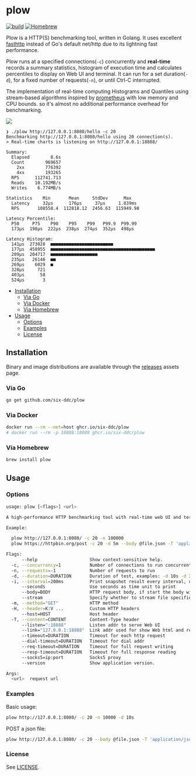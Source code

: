 # plow <!-- omit in toc -->

[![build](https://github.com/six-ddc/plow/actions/workflows/release.yml/badge.svg)](https://github.com/six-ddc/plow/actions/workflows/release.yml)
[![Homebrew](https://img.shields.io/badge/dynamic/json.svg?url=https://formulae.brew.sh/api/formula/plow.json&query=$.versions.stable&label=homebrew)](https://formulae.brew.sh/formula/plow)

Plow is a HTTP(S) benchmarking tool, written in Golang. It uses excellent [fasthttp](https://github.com/valyala/fasthttp#http-client-comparison-with-nethttp) instead of Go's default net/http due to its lightning fast performance.

Plow runs at a specified connections(`-c`) concurrently and **real-time** records a summary statistics, histogram of execution time and calculates percentiles to display on Web UI and terminal. It can run for a set duration(`-d`), for a fixed number of requests(`-n`), or until Ctrl-C interrupted.

The implementation of real-time computing Histograms and Quantiles using stream-based algorithms inspired by [prometheus](https://github.com/prometheus/client_golang) with low memory and CPU bounds. so it's almost no additional performance overhead for benchmarking.

![](https://github.com/six-ddc/plow/blob/main/demo.gif?raw=true)

```text
❯ ./plow http://127.0.0.1:8080/hello -c 20
Benchmarking http://127.0.0.1:8080/hello using 20 connection(s).
> Real-time charts is listening on http://127.0.0.1:18888/

Summary:
  Elapsed        8.6s
  Count        969657
    2xx        776392
    4xx        193265
  RPS      112741.713
  Reads    10.192MB/s
  Writes    6.774MB/s

Statistics    Min       Mean     StdDev      Max
  Latency     32µs      176µs     37µs     1.839ms
  RPS       108558.4  112818.12  2456.63  115949.98

Latency Percentile:
  P50     P75    P90    P95    P99   P99.9  P99.99
  173µs  198µs  222µs  238µs  274µs  352µs  498µs

Latency Histogram:
  141µs  273028  ■■■■■■■■■■■■■■■■■■■■■■■■
  177µs  458955  ■■■■■■■■■■■■■■■■■■■■■■■■■■■■■■■■■■■■■■■■
  209µs  204717  ■■■■■■■■■■■■■■■■■■
  235µs   26146  ■■
  269µs    6029  ■
  320µs     721
  403µs      58
  524µs       3
```

- [Installation](#installation)
  - [Via Go](#via-go)
  - [Via Docker](#via-docker)
  - [Via Homebrew](#via-homebrew)
- [Usage](#usage)
  - [Options](#options)
  - [Examples](#examples)
  - [License](#license)

## Installation

Binary and image distributions are available through the [releases](https://github.com/six-ddc/plow/releases) assets page.

### Via Go

```bash
go get github.com/six-ddc/plow
```

### Via Docker

```bash
docker run --rm --net=host ghcr.io/six-ddc/plow
# docker run --rm -p 18888:18888 ghcr.io/six-ddc/plow
```

### Via Homebrew

```sh
brew install plow
```

## Usage

### Options

```bash
usage: plow [<flags>] <url>

A high-performance HTTP benchmarking tool with real-time web UI and terminal displaying

Example:

  plow http://127.0.0.1:8080/ -c 20 -n 100000
  plow https://httpbin.org/post -c 20 -d 5m --body @file.json -T 'application/json' -m POST

Flags:
      --help                    Show context-sensitive help.
  -c, --concurrency=1           Number of connections to run concurrently
  -n, --requests=-1             Number of requests to run
  -d, --duration=DURATION       Duration of test, examples: -d 10s -d 3m
  -i, --interval=200ms          Print snapshot result every interval, use 0 to print once at the end
      --seconds                 Use seconds as time unit to print
      --body=BODY               HTTP request body, if start the body with @, the rest should be a filename to read
      --stream                  Specify whether to stream file specified by '--body @file' using chunked encoding or to read into memory
  -m, --method="GET"            HTTP method
  -H, --header=K:V ...          Custom HTTP headers
      --host=HOST               Host header
  -T, --content=CONTENT         Content-Type header
      --listen=":18888"         Listen addr to serve Web UI
      --link="127.0.0.1:18888"  Link addr used for show Web html and request backend server
      --timeout=DURATION        Timeout for each http request
      --dial-timeout=DURATION   Timeout for dial addr
      --req-timeout=DURATION    Timeout for full request writing
      --resp-timeout=DURATION   Timeout for full response reading
      --socks5=ip:port          Socks5 proxy
      --version                 Show application version.

Args:
  <url>  request url
```

### Examples

Basic usage:

```bash
plow http://127.0.0.1:8080/ -c 20 -n 10000 -d 10s
```

POST a json file:

```bash
plow http://127.0.0.1:8080/ -c 20 --body @file.json -T 'application/json' -m POST
```

### License
See [LICENSE](https://github.com/six-ddc/plow/blob/master/LICENSE).
